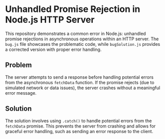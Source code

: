 # Unhandled Promise Rejection in Node.js HTTP Server

This repository demonstrates a common error in Node.js: unhandled promise rejections in asynchronous operations within an HTTP server.  The `bug.js` file showcases the problematic code, while `bugSolution.js` provides a corrected version with proper error handling.

## Problem

The server attempts to send a response before handling potential errors from the asynchronous `fetchData` function. If the promise rejects (due to simulated network or data issues), the server crashes without a meaningful error message.

## Solution

The solution involves using `.catch()` to handle potential errors from the `fetchData` promise. This prevents the server from crashing and allows for graceful error handling, such as sending an error response to the client.